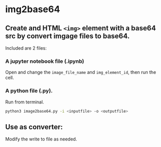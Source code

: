# img2base64

## Create and HTML `<img>` element with a base64 src by convert imgage files to base64.

Included are 2 files:

### A jupyter notebook file (.ipynb)

Open and change the `image_file_name` and `img_element_id`, then run the cell.

### A python file (.py).

Run from terminal.

```sh
python3 image2base64.py -i <inputfile> -o <outputfile>
```

## Use as converter:

Modify the write to file as needed.
